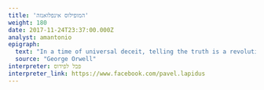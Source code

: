 ```yaml
---
title: 'המופילוס אינפלואנזה'
weight: 180
date: 2017-11-24T23:37:00.000Z
analyst: amantonio
epigraph:
  text: "In a time of universal deceit, telling the truth is a revolutionary act."
  source: "George Orwell"
interpreter: פבל לפידוס
interpreter_link: https://www.facebook.com/pavel.lapidus
---
```

